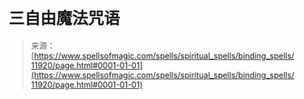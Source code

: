 <!--yml

category: 未分类

date: 2024-06-12 18:49:21

-->

# 三自由魔法咒语

> 来源：[https://www.spellsofmagic.com/spells/spiritual_spells/binding_spells/11920/page.html#0001-01-01](https://www.spellsofmagic.com/spells/spiritual_spells/binding_spells/11920/page.html#0001-01-01)
